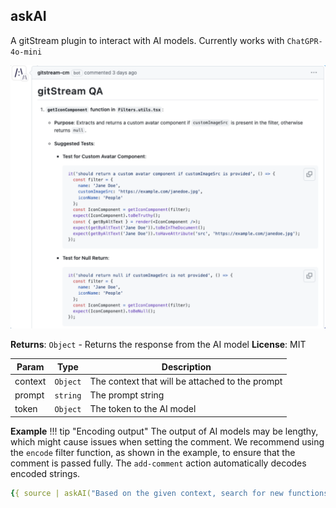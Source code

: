 <a name="module_generateDescription"></a>

## askAI
A gitStream plugin to interact with AI models. Currently works with `ChatGPR-4o-mini`

![Example PR description](screenshots/askAI-qa.png)

**Returns**: <code>Object</code> - Returns the response from the AI model
**License**: MIT

| Param   | Type     | Description                                     |
| ------- | -------- | ----------------------------------------------- |
| context | `Object` | The context that will be attached to the prompt |
| prompt  | `string` | The prompt string                               |
| token   | `Object` | The token to the AI model                       |


**Example**
!!! tip "Encoding output"
    The output of AI models may be lengthy, which might cause issues when setting the comment. We recommend using the `encode` filter function, as shown in the example, to ensure that the comment is passed fully.
    The `add-comment` action automatically decodes encoded strings.
    
```yaml
{{ source | askAI("Based on the given context, search for new functions without tests and suggest the tests to add. If all functions are covered completely, return 'no tests to suggest.'", env.OPEN_AI_TOKEN) | encode }}
```
